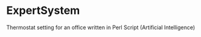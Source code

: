 # ExpertSystem
Thermostat setting for an office written in Perl Script  (Artificial Intelligence)


